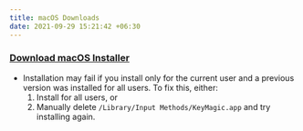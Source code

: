 ```yaml
---
title: macOS Downloads
date: 2021-09-29 15:21:42 +06:30
---
```


<div class="glass-card">
  <h3>
    <a href="https://github.com/thantthet/keymagic/releases/tag/macos-1.5.6">Download macOS Installer</a>
  </h3>
  <ul>
    <li>
      Installation may fail if you install only for the current user and a previous version was installed for all users. To fix this, either:
      <ol>
        <li>Install for all users, or</li>
        <li>Manually delete <code>/Library/Input Methods/KeyMagic.app</code> and try installing again.</li>
      </ol>
    </li>
  </ul>
</div>
